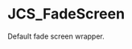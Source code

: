 <!--
   - $File: JCS_FadeScreen.html $
   - $Date: 2018-10-01 18:31:42 $
   - $Revision: $
   - $Creator: Jen-Chieh Shen $
   - $Notice: See LICENSE.txt for modification and distribution information
   -                   Copyright © 2018 by Shen, Jen-Chieh $
-->


<div id="content-header">
  <h1>JCS_FadeScreen</h1>
</div>

<p>
  Default fade screen wrapper.
</p>
